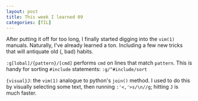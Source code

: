 ```yaml
---
layout: post
title: This week I learned 09
categories: [TIL]
---
```



After putting it off for too long, I finally started digging into the `vim(1)` manuals. Naturally, I've already learned a ton. Including a few new tricks that will antiquate old (, bad) habits.

`:g[lobal]/{pattern}/[cmd]` performs `cmd` on lines that match `pattern`. This is handy for sorting `#include` statements: `:g/^#include/sort`

`{visual}J`: the `vim(1)` analogue to python's `join()` method. I used to do this by visually selecting some text, then running `:'<,'>s/\n//g`; hitting `J` is much faster.
